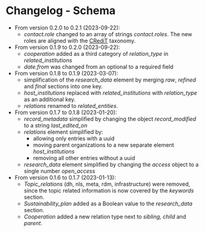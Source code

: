 # Changelog - Schema

- From version 0.2.0 to 0.2.1 (2023-09-22):
   - _contact.role_  changed to an array of strings _contact.roles_. The new roles are aligned with the [CRediT](https://credit.niso.org/) taxonomy.
- From version 0.1.9 to 0.2.0 (2023-09-22):
   - _cooperation_ added as a third category of _relation_type_ in _related_institutions_
   - _date.from_ was changed from an optional to a required field
- From version 0.1.8 to 0.1.9 (2023-03-07):
   - simplification of the _research_data_ element by merging _raw_, _refined_ and _final_ sections into one key.
   - _host_institutions_ replaced with _related_institutions_ with _relation_type_ as an additional key.
   - _relations_ renamed to _related_entities_.
- From version 0.1.7 to 0.1.8 (2023-01-20):
   - _record_metadata_ simplified by changing the object _record_modified_ to a string _last_edited_on_
   - _relations_ element simplified by:
     - allowing only entries with a uuid
     - moving parent organizations to a new separate element _host_institutions_
     - removing all other entries without a uuid
   - _research_data_ element simplified by changing the _access_ object to a single number _open_access_
- From version 0.1.6 to 0.1.7 (2023-01-13):
   - _Topic_relations_ (dh, nls, meta, rdm, infrastructure) were removed, since the topic related information is now covered by the _keywords_ section.
   - _Sustainability_plan_ added as a Boolean value to the _research_data_ section.
   - _Cooperation_ added a new relation type next to _sibling, child_ and _parent_.


